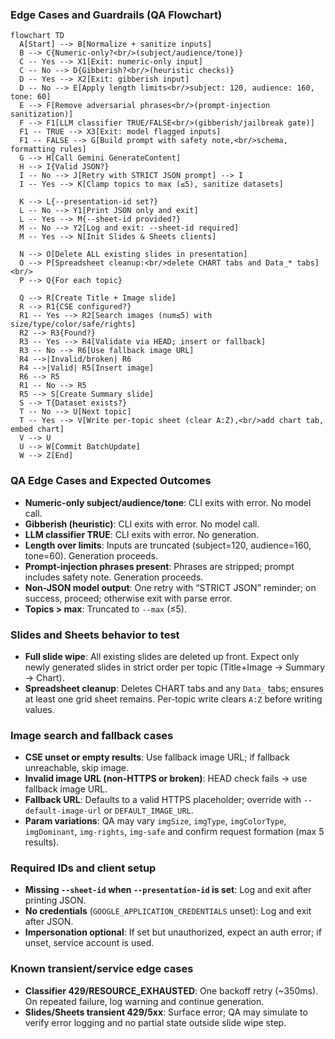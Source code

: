 ### Edge Cases and Guardrails (QA Flowchart)

```mermaid
flowchart TD
  A[Start] --> B[Normalize + sanitize inputs]
  B --> C{Numeric-only?<br/>(subject/audience/tone)}
  C -- Yes --> X1[Exit: numeric-only input]
  C -- No --> D{Gibberish?<br/>(heuristic checks)}
  D -- Yes --> X2[Exit: gibberish input]
  D -- No --> E[Apply length limits<br/>subject: 120, audience: 160, tone: 60]
  E --> F[Remove adversarial phrases<br/>(prompt-injection sanitization)]
  F --> F1[LLM classifier TRUE/FALSE<br/>(gibberish/jailbreak gate)]
  F1 -- TRUE --> X3[Exit: model flagged inputs]
  F1 -- FALSE --> G[Build prompt with safety note,<br/>schema, formatting rules]
  G --> H[Call Gemini GenerateContent]
  H --> I{Valid JSON?}
  I -- No --> J[Retry with STRICT JSON prompt] --> I
  I -- Yes --> K[Clamp topics to max (≤5), sanitize datasets]

  K --> L{--presentation-id set?}
  L -- No --> Y1[Print JSON only and exit]
  L -- Yes --> M{--sheet-id provided?}
  M -- No --> Y2[Log and exit: --sheet-id required]
  M -- Yes --> N[Init Slides & Sheets clients]

  N --> O[Delete ALL existing slides in presentation]
  O --> P[Spreadsheet cleanup:<br/>delete CHART tabs and Data_* tabs]<br/>
  P --> Q{For each topic}

  Q --> R[Create Title + Image slide]
  R --> R1{CSE configured?}
  R1 -- Yes --> R2[Search images (num≤5) with size/type/color/safe/rights]
  R2 --> R3{Found?}
  R3 -- Yes --> R4[Validate via HEAD; insert or fallback]
  R3 -- No --> R6[Use fallback image URL]
  R4 -->|Invalid/broken| R6
  R4 -->|Valid| R5[Insert image]
  R6 --> R5
  R1 -- No --> R5
  R5 --> S[Create Summary slide]
  S --> T{Dataset exists?}
  T -- No --> U[Next topic]
  T -- Yes --> V[Write per-topic sheet (clear A:Z),<br/>add chart tab, embed chart]
  V --> U
  U --> W[Commit BatchUpdate]
  W --> Z[End]
```

### QA Edge Cases and Expected Outcomes

- **Numeric-only subject/audience/tone**: CLI exits with error. No model call.
- **Gibberish (heuristic)**: CLI exits with error. No model call.
- **LLM classifier TRUE**: CLI exits with error. No generation.
- **Length over limits**: Inputs are truncated (subject=120, audience=160, tone=60). Generation proceeds.
- **Prompt-injection phrases present**: Phrases are stripped; prompt includes safety note. Generation proceeds.
- **Non-JSON model output**: One retry with “STRICT JSON” reminder; on success, proceed; otherwise exit with parse error.
- **Topics > max**: Truncated to `--max` (≤5).

### Slides and Sheets behavior to test

- **Full slide wipe**: All existing slides are deleted up front. Expect only newly generated slides in strict order per topic (Title+Image → Summary → Chart).
- **Spreadsheet cleanup**: Deletes CHART tabs and any `Data_` tabs; ensures at least one grid sheet remains. Per-topic write clears `A:Z` before writing values.

### Image search and fallback cases

- **CSE unset or empty results**: Use fallback image URL; if fallback unreachable, skip image.
- **Invalid image URL (non-HTTPS or broken)**: HEAD check fails → use fallback image URL.
- **Fallback URL**: Defaults to a valid HTTPS placeholder; override with `--default-image-url` or `DEFAULT_IMAGE_URL`.
- **Param variations**: QA may vary `imgSize`, `imgType`, `imgColorType`, `imgDominant`, `img-rights`, `img-safe` and confirm request formation (max 5 results).

### Required IDs and client setup

- **Missing `--sheet-id` when `--presentation-id` is set**: Log and exit after printing JSON.
- **No credentials** (`GOOGLE_APPLICATION_CREDENTIALS` unset): Log and exit after JSON.
- **Impersonation optional**: If set but unauthorized, expect an auth error; if unset, service account is used.

### Known transient/service edge cases
- **Classifier 429/RESOURCE_EXHAUSTED**: One backoff retry (~350ms). On repeated failure, log warning and continue generation.
- **Slides/Sheets transient 429/5xx**: Surface error; QA may simulate to verify error logging and no partial state outside slide wipe step.


